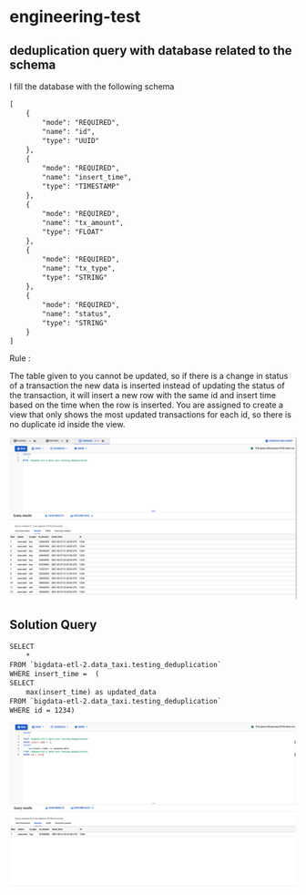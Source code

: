 # engineering-test

## deduplication query with database related to the schema


I fill the database with the following schema

```
[
    {
        "mode": "REQUIRED",
        "name": "id",
        "type": "UUID"
    },
    {
        "mode": "REQUIRED",
        "name": "insert_time",
        "type": "TIMESTAMP"
    },
    {
        "mode": "REQUIRED",
        "name": "tx_amount",
        "type": "FLOAT"
    },
    {
        "mode": "REQUIRED",
        "name": "tx_type",
        "type": "STRING"
    },
    {
        "mode": "REQUIRED",
        "name": "status",
        "type": "STRING"
    }
]
```

Rule : 

The table given to you cannot be updated, so if there is a change in status of a transaction the new data is inserted instead of updating the status of the transaction, it will insert a new row with the same id and insert time based on the time when the row is inserted. You are assigned to create a view that only shows the most updated transactions for each id, so there is no duplicate id inside the view.

![alt text](https://github.com/rauldatascience/engineering-test/blob/main/figure/scenario_database.png?raw=true)

## Solution Query

```
SELECT 
    *
FROM `bigdata-etl-2.data_taxi.testing_deduplication`
WHERE insert_time =  (
SELECT 
    max(insert_time) as updated_data
FROM `bigdata-etl-2.data_taxi.testing_deduplication`
WHERE id = 1234)
```

![alt text](https://github.com/rauldatascience/engineering-test/blob/main/figure/deduplication_query.png?raw=true)
